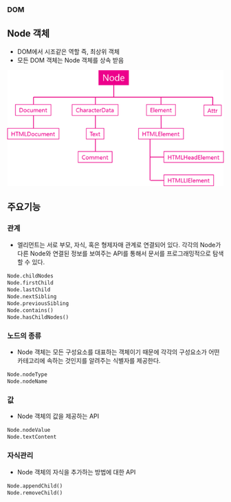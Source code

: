 ### DOM
## Node 객체
- DOM에서 시조같은 역할 즉, 최상위 객체
- 모든 DOM 객체는 Node 객체를 상속 받음


![Node](images/jsw07.png)


## 주요기능
### 관계
- 엘리먼트는 서로 부모, 자식, 혹은 형제자매 관계로 연결되어 있다. 각각의 Node가 다른 Node와 연결된 정보를 보여주는 API를 통해서 문서를 프로그래밍적으로 탐색할 수 있다.
```
Node.childNodes
Node.firstChild
Node.lastChild
Node.nextSibling
Node.previousSibling
Node.contains()
Node.hasChildNodes()
```

### 노드의 종류
- Node 객체는 모든 구성요소를 대표하는 객체이기 때문에 각각의 구성요소가 어떤 카테고리에 속하는 것인지를 알려주는 식별자를 제공한다.
```
Node.nodeType
Node.nodeName
```

### 값
- Node 객체의 값을 제공하는 API
```
Node.nodeValue
Node.textContent
```

### 자식관리
- Node 객체의 자식을 추가하는 방법에 대한 API
```
Node.appendChild()
Node.removeChild()
```
